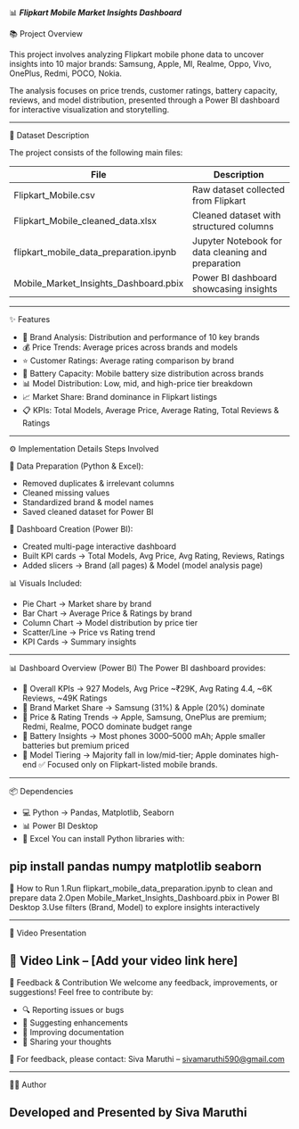 📊 ***Flipkart Mobile Market Insights Dashboard***

📚 Project Overview

This project involves analyzing Flipkart mobile phone data to uncover insights into 10 major brands:
Samsung, Apple, MI, Realme, Oppo, Vivo, OnePlus, Redmi, POCO, Nokia.

The analysis focuses on price trends, customer ratings, battery capacity, reviews, and model distribution, presented through a Power BI dashboard for interactive visualization and storytelling.

-------------------------------------------------------------------------------------------------------------------
📂 Dataset Description

The project consists of the following main files:

| File                                      | Description                                        |
| ----------------------------------------- | -------------------------------------------------- |
| Flipkart\_Mobile.csv                      | Raw dataset collected from Flipkart                |
| Flipkart\_Mobile\_cleaned\_data.xlsx      | Cleaned dataset with structured columns            |
| flipkart\_mobile\_data\_preparation.ipynb | Jupyter Notebook for data cleaning and preparation |
| Mobile\_Market\_Insights\_Dashboard.pbix  | Power BI dashboard showcasing insights             |

-------------------------------------------------------------------------------------------------------
✨ Features
- 📱 Brand Analysis: Distribution and performance of 10 key brands
- 💰 Price Trends: Average prices across brands and models
- ⭐ Customer Ratings: Average rating comparison by brand
- 🔋 Battery Capacity: Mobile battery size distribution across brands
- 📊 Model Distribution: Low, mid, and high-price tier breakdown
- 📈 Market Share: Brand dominance in Flipkart listings
- 📋 KPIs: Total Models, Average Price, Average Rating, Total Reviews & Ratings
-----------------------------------------------------------------------------------------------------------
⚙️ Implementation Details
Steps Involved

📀 Data Preparation (Python & Excel):
- Removed duplicates & irrelevant columns
- Cleaned missing values
- Standardized brand & model names
- Saved cleaned dataset for Power BI

🎨 Dashboard Creation (Power BI):
- Created multi-page interactive dashboard
- Built KPI cards → Total Models, Avg Price, Avg Rating, Reviews, Ratings
- Added slicers → Brand (all pages) & Model (model analysis page)

📊 Visuals Included:
- Pie Chart → Market share by brand
- Bar Chart → Average Price & Ratings by brand
- Column Chart → Model distribution by price tier
- Scatter/Line → Price vs Rating trend
- KPI Cards → Summary insights
--------------------------------------------------------------------------------------------------------
📊 Dashboard Overview (Power BI)
The Power BI dashboard provides:
- 🔹 Overall KPIs → 927 Models, Avg Price ~₹29K, Avg Rating 4.4, ~6K Reviews, ~49K Ratings
- 🔹 Brand Market Share → Samsung (31%) & Apple (20%) dominate
- 🔹 Price & Rating Trends → Apple, Samsung, OnePlus are premium; Redmi, Realme, POCO dominate budget range
- 🔹 Battery Insights → Most phones 3000–5000 mAh; Apple smaller batteries but premium priced
- 🔹 Model Tiering → Majority fall in low/mid-tier; Apple dominates high-end
✅ Focused only on Flipkart-listed mobile brands.

----------------------------------------------------------------------------------------------------------------
📦 Dependencies
- 💻 Python → Pandas, Matplotlib, Seaborn
- 📊 Power BI Desktop
- 📑 Excel
You can install Python libraries with:

pip install pandas numpy matplotlib seaborn
--------------------------------------------------------------------------------------------------------------
🚀 How to Run
1.Run flipkart_mobile_data_preparation.ipynb to clean and prepare data
2.Open Mobile_Market_Insights_Dashboard.pbix in Power BI Desktop
3.Use filters (Brand, Model) to explore insights interactively

---------------------------------------------------------------------------------------------------------------
🎥 Video Presentation

🎥 Video Link – [Add your video link here]
-----------------------------------------------------------------------------------------------------------
💬 Feedback & Contribution
We welcome any feedback, improvements, or suggestions! Feel free to contribute by:
- 🔍 Reporting issues or bugs
- 🌟 Suggesting enhancements
- 📝 Improving documentation
- 💬 Sharing your thoughts

📧 For feedback, please contact:
Siva Maruthi – sivamaruthi590@gmail.com

------------------------------------------------------------------------------------------------------------------------
👨‍🎓 Author

Developed and Presented by Siva Maruthi
-------------------------------------------------------------------------------------------------------------------
